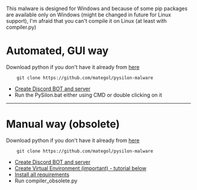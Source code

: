 This malware is designed for Windows and because of some pip packages are available only on Windows (might be changed in future for Linux support), I'm afraid that you can't compile it on Linux (at least with compiler.py)

# Automated, GUI way

Download python if you don't have it already from [here](https://www.python.org/downloads/)

```shell
    git clone https://github.com/mategol/pysilon-malware
```

- [Create Discord BOT and server](https://github.com/mategol/PySilon-malware/wiki/Setup#creating-a-discord-server-for-controlling-the-malware)  
- Run the PySilon.bat either using CMD or double clicking on it

---------------------

# Manual way (obsolete)

Download python if you don't have it already from [here](https://www.python.org/downloads/)

```shell
    git clone https://github.com/mategol/pysilon-malware
```  

- [Create Discord BOT and server](https://github.com/mategol/PySilon-malware/wiki/Setup#creating-a-discord-server-for-controlling-the-malware)
- [Create Virtual Environment (important) - tutorial below](https://github.com/mategol/PySilon-malware/wiki/Building-executable#building-standalone-executable)  
- [Install all requirements](https://github.com/mategol/PySilon-malware/wiki/Building-executable#building-standalone-executable)  
- Run compiler_obsolete.py